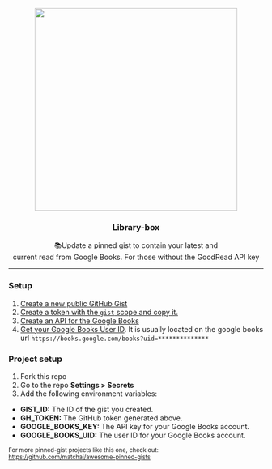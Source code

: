 <p align="center">
  <img width="400" src="https://user-images.githubusercontent.com/87912847/170173939-ed0d80b7-7a5c-432a-a3a7-cc7c2f2d262e.png">
  <h3 align="center">Library-box</h3>
  <p align="center">📚Update a pinned gist to contain your latest and <br> current read from Google Books. For those without the GoodRead API key </p>
</p>

---

### Setup

1. [Create a new public GitHub Gist](https://gist.github.com/)
2. [Create a token with the `gist` scope and copy it.](https://github.com/settings/tokens/new)
4. [Create an API for the Google Books](https://developers.google.com/books/docs/v1/using)
5. [Get your Google Books User ID](https://books.google.com/). It is usually located on the google books url `https://books.google.com/books?uid=**************`

### Project setup

1. Fork this repo
2. Go to the repo **Settings > Secrets**
3. Add the following environment variables:
  - **GIST_ID:** The ID of the gist you created.
  - **GH_TOKEN:** The GitHub token generated above.
  - **GOOGLE_BOOKS_KEY:** The API key for your Google Books account.
  - **GOOGLE_BOOKS_UID:** The user ID for your Google Books account.

<sup> For more pinned-gist projects like this one, check out: https://github.com/matchai/awesome-pinned-gists</sup>
